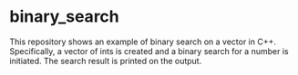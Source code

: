 # binary_search
This repository shows an example of binary search on a vector in C++. Specifically, a vector of ints is created and a binary search for a number is initiated. The search result is printed on the output.
